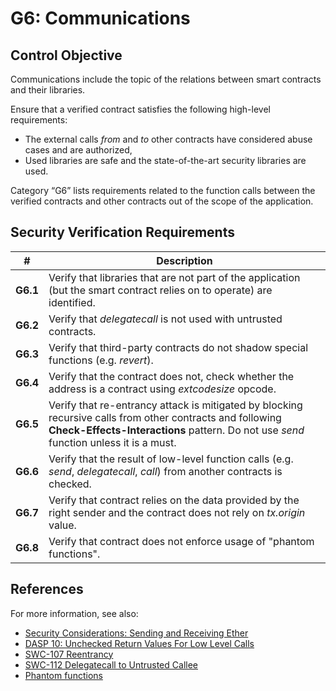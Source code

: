 # G6: Communications

## Control Objective

Communications include the topic of the relations between smart contracts and their libraries.

Ensure that a verified contract satisfies the following high-level requirements:
* The external calls *from* and *to* other contracts have considered abuse cases and are authorized,
* Used libraries are safe and the state-of-the-art security libraries are used.

Category “G6” lists requirements related to the function calls between the verified contracts and other contracts out of the scope of the application.

## Security Verification Requirements

| # | Description |
| --- | --- |
| **G6.1** | Verify that libraries that are not part of the application (but the smart contract relies on to operate) are identified. | 
| **G6.2** | Verify that *delegatecall* is not used with untrusted contracts. | 
| **G6.3** | Verify that third-party contracts do not shadow special functions (e.g. *revert*). | 
| **G6.4** | Verify that the contract does not, check whether the address is a contract using *extcodesize* opcode. | 
| **G6.5** | Verify that re-entrancy attack is mitigated by blocking recursive calls from other contracts and following **Check-Effects-Interactions** pattern. Do not use *send* function unless it is a must. | 
| **G6.6** | Verify that the result of low-level function calls (e.g. *send*, *delegatecall*, *call*) from another contracts is checked. | 
| **G6.7** | Verify that contract relies on the data provided by the right sender and the contract does not rely on *tx.origin* value. | 
| **G6.8** | Verify that contract does not enforce usage of "phantom functions". |

## References

For more information, see also:

* [Security Considerations: Sending and Receiving Ether](https://solidity.readthedocs.io/en/v0.5.10/security-considerations.html#sending-and-receiving-ether)
* [DASP 10: Unchecked Return Values For Low Level Calls](https://www.dasp.co/#item-4)
* [SWC-107 Reentrancy](https://smartcontractsecurity.github.io/SWC-registry/docs/SWC-107)
* [SWC-112 Delegatecall to Untrusted Callee](https://smartcontractsecurity.github.io/SWC-registry/docs/SWC-112)
* [Phantom functions](https://media.dedaub.com/phantom-functions-and-the-billion-dollar-no-op-c56f062ae49f)

